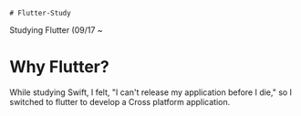     # Flutter-Study
Studying Flutter (09/17 ~

# Why Flutter? 
While studying Swift, I felt, "I can't release my application before I die," so I switched to flutter to develop a Cross platform application.
